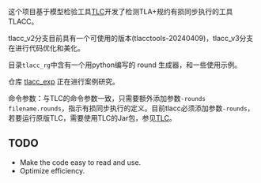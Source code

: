 
这个项目基于模型检验工具[TLC](https://github.com/tlaplus/tlaplus)开发了检测TLA+规约有损同步执行的工具 TLACC。

tlacc_v2分支目前具有一个可使用的版本(tlacctools-20240409)，tlacc_v3分支在进行代码优化和美化。

目录`tlacc_rg`中含有一个用python编写的 round 生成器，和一些使用示例。

仓库 [tlacc_exp](https://github.com/Jack1106012623/tlacc_exp/tree/master) 正在进行案例研究。

<!-- The project is to develop a model checker called TLACC for verifying the lossy synchronous execution of TLA+ specifications.
TLACC is developed based on .
The branch tlacc_v2 currently has a version to use.
The branch tlacc_v3 is doing some optimization to increase readability and efficiency.

Dir `tlacc_rg/` has a round generator written in python and some examples. -->

命令参数：与TLC的命令参数一致，只需要额外添加参数`-rounds filename.rounds`，指示有损同步执行的定义。目前tlacc必须添加参数`-rounds`，若要运行原版TLC，需要使用TLC的Jar包，参见[TLC](https://github.com/tlaplus/tlaplus)。

TODO
------------
- Make the code easy to read and use.
- Optimize efficiency.







